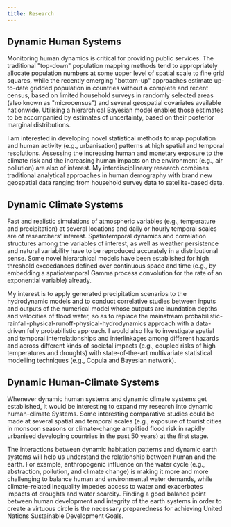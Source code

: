 ```yaml
---
title: Research
---
```

## Dynamic Human Systems
Monitoring human dynamics is critical for providing public services. The traditional "top-down" population mapping methods tend to appropriately allocate population numbers at some upper level
of spatial scale to fine grid squares, while the recently emerging "bottom-up" approaches estimate up-to-date gridded population in countries without a complete and recent census, based on limited household surveys in randomly selected areas (also known as "microcensus") and several geospatial covariates available nationwide. Utilising a hierarchical Bayesian model enables those estimates to be accompanied by estimates of uncertainty, based on their posterior marginal distributions. 

I am interested in developing novel statistical methods to map population and human activity (e.g., urbanisation) patterns at high spatial and temporal resolutions. Assessing the increasing human and monetary exposure to the climate risk and the increasing human impacts on the environment (e.g., air pollution) are also of interest. My interdisciplineary research combines traditional analytical approaches in human demography with brand new geospatial data ranging from household survey data to satellite-based data.

## Dynamic Climate Systems
Fast and realistic simulations of atmospheric variables (e.g., temperature and precipitation) at several locations and daily or hourly temporal scales are of researchers' interest. Spatiotemporal dynamics and correlation structures among the variables of interest, as well as weather persistence and natural variability have to be reproduced accurately in a distributional sense. Some novel hierarchical models have been established for high threshold exceedances defined over continuous space and time (e.g., by embedding a spatiotemporal Gamma process convolution for the rate of an exponential variable) already.

My interest is to apply generated precipitation scenarios to the hydrodynamic models and to conduct correlative studies between inputs and outputs of the numerical model whose outputs are inundation depths and velocities of flood water, so as to replace the mainstream probabilistic-rainfall-physical-runoff-physical-hydrodynamics approach with a data-driven fully probabilistic approach. I would also like to investigate spatial and temporal interrelationships and interlinkages among different hazards and across different kinds of societal impacts (e.g., coupled risks of high temperatures and droughts) with state-of-the-art multivariate statistical modelling techniques (e.g., Copula and Bayesian network).

## Dynamic Human-Climate Systems
Whenever dynamic human systems and dynamic climate systems get established, it would be interesting to expand my research into dynamic human-climate Systems. Some interesting comparative studies could be made at several spatial and temporal scales (e.g., exposure of tourist cities in monsoon seasons or climate-change amplified flood risk in rapidly urbanised developing countries in the past 50 years) at the first stage. 

The interactions between dynamic habitation patterns and dynamic earth systems will help us understand the relationship between human and the earth. For example, anthropogenic influence on the water cycle (e.g., abstraction, pollution, and climate change) is making it more and more challenging to balance human and environmental water demands, while climate-related inequality impedes access to water and exacerbates impacts of droughts and water scarcity. Finding a good balance point between human development and integrity of the earth systems in order to create a virtuous circle is the necessary preparedness for achieving United Nations Sustainable Development Goals. 